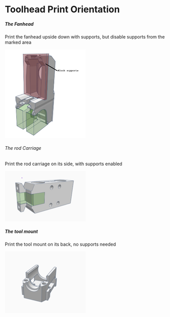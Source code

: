 # Toolhead Print Orientation

##### The Fanhead

Print the fanhead upside down with supports, but disable supports from the marked area 

<img src="https://raw.githubusercontent.com/gbit-is/the100-instructions/main/source/print_orientation/toolhead/toolhead_print_orientation_wbg.png" width="50%">


###### The rod Carriage

Print the rod carriage on its side, with supports enabled 

<img src="https://raw.githubusercontent.com/gbit-is/the100-instructions/main/source/print_orientation/toolhead/toolhead_rod_cariage_print_orientation.png" width="50%">



##### The tool mount

Print the tool mount on its back, no supports needed 

<img src="https://raw.githubusercontent.com/gbit-is/the100-instructions/main/source/print_orientation/toolhead/toolhead_hotend_holer_print_orientation.png" width="50%">


